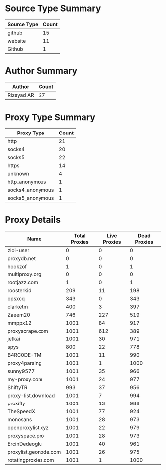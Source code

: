 # Source Type Summary

| Source Type | Count |
|-------------|-------|
| github | 15 |
| website | 11 |
| Github | 1 |


# Author Summary

| Author | Count |
|--------|-------|
| Rizsyad AR | 27 |


# Proxy Type Summary

| Proxy Type | Count |
|------------|-------|
| http | 21 |
| socks4 | 20 |
| socks5 | 22 |
| https | 14 |
| unknown | 4 |
| http_anonymous | 1 |
| socks4_anonymous | 1 |
| socks5_anonymous | 1 |


# Proxy Details

| Name | Total Proxies | Live Proxies | Dead Proxies |
|------|---------------|--------------|---------------|
| zloi-user | 0 | 0 | 0 |
| proxydb.net | 0 | 0 | 0 |
| hookzof | 1 | 0 | 1 |
| multiproxy.org | 0 | 0 | 0 |
| rootjazz.com | 1 | 0 | 1 |
| roosterkid | 209 | 11 | 198 |
| opsxcq | 343 | 0 | 343 |
| clarketm | 400 | 3 | 397 |
| Zaeem20 | 746 | 227 | 519 |
| mmppx12 | 1001 | 84 | 917 |
| proxyscrape.com | 1001 | 612 | 389 |
| jetkai | 1001 | 30 | 971 |
| spys | 800 | 22 | 778 |
| B4RC0DE-TM | 1001 | 11 | 990 |
| proxy4parsing | 1001 | 1 | 1000 |
| sunny9577 | 1001 | 35 | 966 |
| my-proxy.com | 1001 | 24 | 977 |
| ShiftyTR | 993 | 37 | 956 |
| proxy-list.download | 1001 | 7 | 994 |
| proxifly | 1001 | 13 | 988 |
| TheSpeedX | 1001 | 77 | 924 |
| monosans | 1001 | 28 | 973 |
| openproxylist.xyz | 1001 | 22 | 979 |
| proxyspace.pro | 1001 | 28 | 973 |
| ErcinDedeoglu | 1001 | 40 | 961 |
| proxylist.geonode.com | 1001 | 26 | 975 |
| rotatingproxies.com | 1001 | 1 | 1000 |

